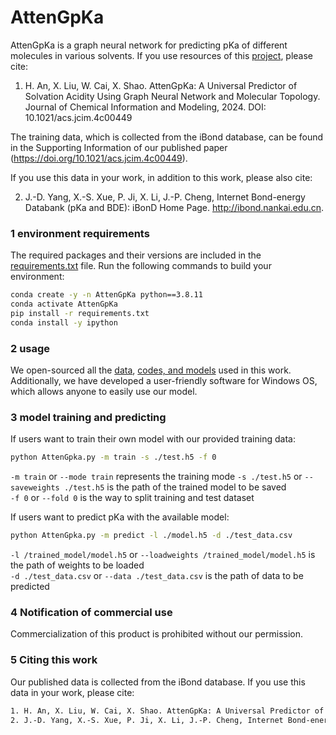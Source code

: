 # AttenGpKa
AttenGpKa is a graph neural network for predicting pKa of different molecules in various solvents. If you use resources of this [project](https://zenodo.org/records/11436576), please cite:                         

1. H. An, X. Liu, W. Cai, X. Shao. AttenGpKa: A Universal Predictor of Solvation Acidity Using Graph Neural Network and Molecular Topology. Journal of Chemical Information and Modeling, 2024. DOI: 10.1021/acs.jcim.4c00449

The training data, which is collected from the iBond database, can be found in the Supporting Information of our published paper (https://doi.org/10.1021/acs.jcim.4c00449).

If you use this data in your work, in addition to this work, please also cite:

2. J.-D. Yang, X.-S. Xue, P. Ji, X. Li, J.-P. Cheng, Internet Bond-energy Databank (pKa and BDE): iBonD Home Page. http://ibond.nankai.edu.cn.

### 1 environment requirements  
The required packages and their versions are included in the [requirements.txt](./requirements.txt) file. Run the following commands to build your environment:   
```bash
conda create -y -n AttenGpKa python==3.8.11
conda activate AttenGpKa
pip install -r requirements.txt
conda install -y ipython
```
     
### 2 usage
We open-sourced all the [data](https://doi.org/10.1021/acs.jcim.4c00449), [codes, and models](https://zenodo.org/records/11436576) used in this work. Additionally, we have developed a user-friendly software for Windows OS, which allows anyone to easily use our model. 

### 3 model training and predicting
If users want to train their own model with our provided training data:  
```bash
python AttenGpka.py -m train -s ./test.h5 -f 0
```
```-m train```  or ```--mode train``` represents the training mode
```-s ./test.h5```  or ```--saveweights ./test.h5``` is the path of the trained model to be saved       
```-f 0```  or ```--fold 0``` is the way to split training and test dataset       
         
If users want to predict pKa with the available model:
```bash
python AttenGpka.py -m predict -l ./model.h5 -d ./test_data.csv
```
```-l /trained_model/model.h5```  or ```--loadweights /trained_model/model.h5``` is the path of weights to be loaded   
```-d ./test_data.csv```  or ```--data ./test_data.csv``` is the path of data to be predicted       
        

### 4 Notification of commercial use
Commercialization of this product is prohibited without our permission.


### 5 Citing this work
Our published data is collected from the iBond database. If you use this data in your work, please cite:    
```bash
1. H. An, X. Liu, W. Cai, X. Shao. AttenGpKa: A Universal Predictor of Solvation Acidity Using Graph Neural Network and Molecular Topology. Journal of Chemical Information and Modeling, 2024. DOI: 10.1021/acs.jcim.4c00449
2. J.-D. Yang, X.-S. Xue, P. Ji, X. Li, J.-P. Cheng, Internet Bond-energy Databank (pKa and BDE): iBonD Home Page. http://ibond.nankai.edu.cn or  http://ibond.chem.tsinghua.edu.cn.
```
